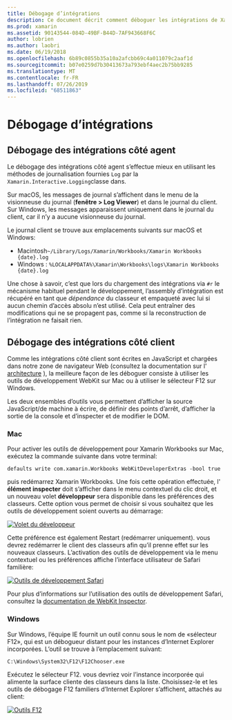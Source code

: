 ```yaml
---
title: Débogage d’intégrations
description: Ce document décrit comment déboguer les intégrations de Xamarin Workbooks, côté agent et côté client sur Windows et Mac.
ms.prod: xamarin
ms.assetid: 90143544-084D-49BF-B44D-7AF943668F6C
author: lobrien
ms.author: laobri
ms.date: 06/19/2018
ms.openlocfilehash: 6b89c0855b35a10a2afcbb69c4a011079c2aaf1d
ms.sourcegitcommit: b07e0259d7b30413673a793ebf4aec2b75bb9285
ms.translationtype: MT
ms.contentlocale: fr-FR
ms.lasthandoff: 07/26/2019
ms.locfileid: "68511863"
---
```

# <a name="debugging-integrations"></a>Débogage d’intégrations

## <a name="debugging-agent-side-integrations"></a>Débogage des intégrations côté agent

Le débogage des intégrations côté agent s’effectue mieux en utilisant les méthodes de journalisation fournies `Log` par la `Xamarin.Interactive.Logging`classe dans.

Sur macOS, les messages de journal s’affichent dans le menu de la visionneuse du journal (**fenêtre > Log Viewer**) et dans le journal du client. Sur Windows, les messages apparaissent uniquement dans le journal du client, car il n’y a aucune visionneuse du journal.

Le journal client se trouve aux emplacements suivants sur macOS et Windows:

- Macintosh`~/Library/Logs/Xamarin/Workbooks/Xamarin Workbooks {date}.log`
- Windows : `%LOCALAPPDATA%\Xamarin\Workbooks\logs\Xamarin Workbooks {date}.log`

Une chose à savoir, c’est que lors du chargement des intégrations via `#r` le mécanisme habituel pendant le développement, l’assembly d’intégration est récupéré en tant que _dépendance_ du classeur et empaqueté avec lui si aucun chemin d’accès absolu n’est utilisé. Cela peut entraîner des modifications qui ne se propagent pas, comme si la reconstruction de l’intégration ne faisait rien.

## <a name="debugging-client-side-integrations"></a>Débogage des intégrations côté client

Comme les intégrations côté client sont écrites en JavaScript et chargées dans notre zone de navigateur Web (consultez la documentation sur l' [architecture](~/tools/workbooks/sdk/architecture.md) ), la meilleure façon de les déboguer consiste à utiliser les outils de développement WebKit sur Mac ou à utiliser le sélecteur F12 sur Windows.

Les deux ensembles d’outils vous permettent d’afficher la source JavaScript/de machine à écrire, de définir des points d’arrêt, d’afficher la sortie de la console et d’inspecter et de modifier le DOM.

### <a name="mac"></a>Mac

Pour activer les outils de développement pour Xamarin Workbooks sur Mac, exécutez la commande suivante dans votre terminal:

```shell
defaults write com.xamarin.Workbooks WebKitDeveloperExtras -bool true
```

puis redémarrez Xamarin Workbooks. Une fois cette opération effectuée, l' **élément inspecter** doit s’afficher dans le menu contextuel du clic droit, et un nouveau volet **développeur** sera disponible dans les préférences des classeurs. Cette option vous permet de choisir si vous souhaitez que les outils de développement soient ouverts au démarrage:

[![Volet du développeur](debugging-images/developer-pane-small.png)](debugging-images/developer-pane.png#lightbox)

Cette préférence est également Restart (redémarrer uniquement). vous devrez redémarrer le client des classeurs afin qu’il prenne effet sur les nouveaux classeurs. L’activation des outils de développement via le menu contextuel ou les préférences affiche l’interface utilisateur de Safari familière:

[![Outils de développement Safari](debugging-images/mac-dev-tools.png)](debugging-images/mac-dev-tools.png#lightbox)

Pour plus d’informations sur l’utilisation des outils de développement Safari, consultez la [documentation de WebKit Inspector][webkit-docs].

### <a name="windows"></a>Windows

Sur Windows, l’équipe IE fournit un outil connu sous le nom de «sélecteur F12», qui est un débogueur distant pour les instances d’Internet Explorer incorporées. L’outil se trouve à l’emplacement suivant:

```shell
C:\Windows\System32\F12\F12Chooser.exe
```

Exécutez le sélecteur F12. vous devriez voir l’instance incorporée qui alimente la surface cliente des classeurs dans la liste. Choisissez-le et les outils de débogage F12 familiers d’Internet Explorer s’affichent, attachés au client:

[![Outils F12](debugging-images/windows-dev-tools.png)](debugging-images/windows-dev-tools.png#lightbox)

[webkit-docs]: https://trac.webkit.org/wiki/WebInspector
